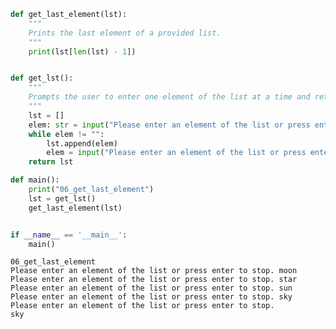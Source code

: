 ```python
def get_last_element(lst):
    """
    Prints the last element of a provided list.
    """
    print(lst[len(lst) - 1])


def get_lst():
    """
    Prompts the user to enter one element of the list at a time and returns the resulting list.
    """
    lst = []
    elem: str = input("Please enter an element of the list or press enter to stop. ")
    while elem != "":
        lst.append(elem)
        elem = input("Please enter an element of the list or press enter to stop. ")
    return lst

def main():
    print("06_get_last_element")
    lst = get_lst()
    get_last_element(lst)


if __name__ == '__main__':
    main()
```

    06_get_last_element
    Please enter an element of the list or press enter to stop. moon
    Please enter an element of the list or press enter to stop. star
    Please enter an element of the list or press enter to stop. sun
    Please enter an element of the list or press enter to stop. sky
    Please enter an element of the list or press enter to stop. 
    sky
    
